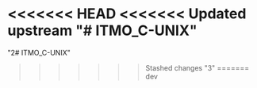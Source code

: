 <<<<<<< HEAD
<<<<<<< Updated upstream
"# ITMO_C-UNIX"
=======
"2# ITMO_C-UNIX"
>>>>>>> Stashed changes
"3"
=======
>>>>>>> dev
